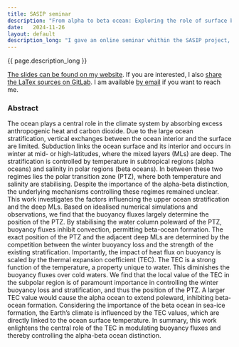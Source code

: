 ```yaml
---
title: SASIP seminar
description: "From alpha to beta ocean: Exploring the role of surface buoyancy fluxes and seawater thermal expansion in setting the upper ocean stratification"
date:   2024-11-26
layout: default
description_long: "I gave an online seminar whithin the SASIP project, presenting my PhD results."
---
```


{{ page.description_long }}

[The slides can be found on my website](/assets/statics/romain_caneill_2024-11-26_SASIP_seminar_slides.pdf).
If you are interested, I also [share the LaTex sources on GitLab](https://gitlab.com/rcaneill/2024-11-26_SASIP_seminar_slides).
I am available [by email](/contact)  if you want to reach me.

### Abstract

The ocean plays a central role in the climate system by absorbing excess anthropogenic heat and carbon dioxide. Due to the large ocean stratification, vertical exchanges between the ocean interior and the surface are limited. Subduction links the ocean surface and its interior and occurs in winter at mid- or high-latitudes, where the mixed layers (MLs) are deep. The stratification is controlled by temperature in subtropical regions (alpha oceans) and salinity in polar regions (beta oceans). In between these two regimes lies the polar transition zone (PTZ), where both temperature and salinity are stabilising. Despite the importance of the alpha-beta distinction, the underlying mechanisms controlling these regimes remained unclear. This work investigates the factors influencing the upper ocean stratification and the deep MLs. Based on idealised numerical simulations and observations, we find that the buoyancy fluxes largely determine the position of the PTZ. By stabilising the water column poleward of the PTZ, buoyancy fluxes inhibit convection, permitting beta-ocean formation. The exact position of the PTZ and the adjacent deep MLs are determined by the competition between the winter buoyancy loss and the strength of the existing stratification. Importantly, the impact of heat flux on buoyancy is scaled by the thermal expansion coefficient (TEC). The TEC is a strong function of the temperature, a property unique to water. This diminishes the buoyancy fluxes over cold waters. We find that the local value of the TEC in the subpolar region is of paramount importance in controlling the winter buoyancy loss and stratification, and thus the position of the PTZ. A larger TEC value would cause the alpha ocean to extend poleward, inhibiting beta-ocean formation. Considering the importance of the beta ocean in sea-ice formation, the Earth’s climate is influenced by the TEC values, which are directly linked to the ocean surface temperature. In summary, this work enlightens the central role of the TEC in modulating buoyancy fluxes and thereby controlling the alpha-beta ocean distinction.
